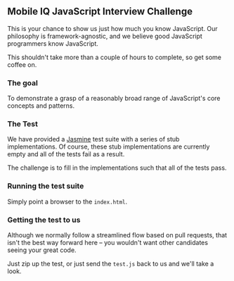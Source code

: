 ## Mobile IQ JavaScript Interview Challenge

This is your chance to show us just how much you know JavaScript. Our philosophy is framework-agnostic, and we believe good JavaScript programmers know JavaScript.

This shouldn't take more than a couple of hours to complete, so get some coffee on.

### The goal

To demonstrate a grasp of a reasonably broad range of JavaScript's core concepts and patterns.

### The Test

We have provided a [Jasmine](https://jasmine.github.io/) test suite with a series of stub implementations. Of course, these stub implementations are currently empty and all of the tests fail as a result.

The challenge is to fill in the implementations such that all of the tests pass.

### Running the test suite

Simply point a browser to the `index.html`.

### Getting the test to us

Although we normally follow a streamlined flow based on pull requests, that isn't the best way forward here – you wouldn't want other candidates seeing your great code.

Just zip up the test, or just send the `test.js` back to us and we'll take a look.
